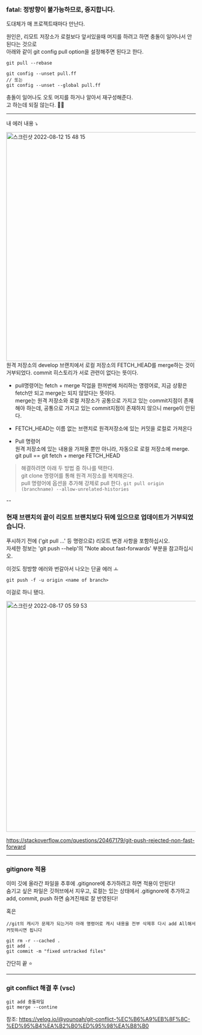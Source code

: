 ### fatal: 정방향이 불가능하므로, 중지합니다.  

도대체가 매 프로젝트때마다 만난다. 

원인은, 리모트 저장소가 로컬보다 앞서있을때 머지를 하려고 하면 충돌이 일어나서 안된다는 것으로   
아래와 같이 git config pull option을 설정해주면 된다고 한다. 

```
git pull --rebase

git config --unset pull.ff
// 또는
git config --unset --global pull.ff
```
충돌이 일어나도 오토 머지를 하거나 알아서 재구성해준다.   
고 하는데 되질 않는다. 😵‍💫

---

내 에러 내용 ⤵️   

<img width="607" alt="스크린샷 2022-08-12 15 48 15" src="https://user-images.githubusercontent.com/92393851/184366975-b3b42d87-6538-47e5-8981-8deefac9d5bc.png">
원격 저장소의 develop 브랜치에서 로컬 저장소의 FETCH_HEAD를 merge하는 것이 거부되었다.  
commit 히스토리가 서로 관련이 없다는 뜻이다.  

* pull명령어는 fetch + merge 작업을 한꺼번에 처리하는 명령어로, 지금 상황은 fetch만 되고 merge는 되지 않았다는 뜻이다.  
merge는 원격 저장소와 로컬 저장소가 공통으로 가지고 있는 commit지점이 존재해야 하는데, 공통으로 가지고 있는 commit지점이 존재하지 않으니 merge이 안된다.  

* FETCH_HEAD는 이름 없는 브랜치로 원격저장소에 있는 커밋을 로컬로 가져온다 

* Pull 명령어  
원격 저장소에 있는 내용을 가져올 뿐만 아니라, 자동으로 로컬 저장소에 merge. 
git pull  == git fetch + merge FETCH_HEAD

> 해결하려면 아래 두 방법 중 하나를 택한다.   
git clone 명령어를 통해 원격 저장소를 복제해온다.   
pull 명령어에 옵션을 추가해 강제로 pull 한다.    ```git pull origin (branchname) --allow-unrelated-histories```

--

### 현재 브랜치의 끝이 리모트 브랜치보다 뒤에 있으므로 업데이트가 거부되었습니다.  
푸시하기 전에 ('git pull ...' 등 명령으로) 리모트 변경 사항을 포함하십시오.  
자세한 정보는 'git push --help'의 "Note about fast-forwards' 부분을 참고하십시오.  

이것도 정방향 에러와 번갈아서 나오는 단골 에러
ㅗ 

```
git push -f -u origin <name of branch>
```
이걸로 하니 됐다. 

<img width="612" alt="스크린샷 2022-08-17 05 59 53" src="https://user-images.githubusercontent.com/92393851/185049639-fb1f42ab-9dca-4621-b543-842003401ca7.png">

https://stackoverflow.com/questions/20467179/git-push-rejected-non-fast-forward


---

### gitignore 적용

이미 깃에 올라간 파일을 추후에 .gitignore에 추가하려고 하면 적용이 안된다!  
숨기고 싶은 파일은 깃허브에서 지우고, 로컬는 있는 상태에서 .gitignore에 추가하고 add, commit, push 하면 숨겨진채로 잘 반영된다!  

혹은 

```
//git의 캐시가 문제가 되는거라 아래 명령어로 캐시 내용을 전부 삭제후 다시 add All해서 커밋하시면 됩니다

git rm -r --cached .
git add .
git commit -m "fixed untracked files"
```
간단히 끝 ⭐️

---

### git conflict 해결 후 (vsc)
```
git add 충돌파일
git merge --contine
```

참조: https://velog.io/@younoah/git-conflict-%EC%B6%A9%EB%8F%8C-%ED%95%B4%EA%B2%B0%ED%95%98%EA%B8%B0

